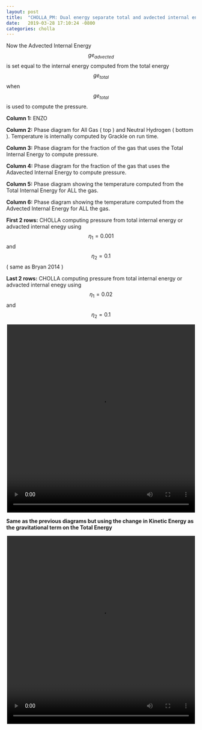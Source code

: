 ```yaml
---
layout: post
title:  "CHOLLA_PM: Dual energy separate total and avdected internal energy updated"
date:   2019-03-28 17:10:24 -0800
categories: cholla
---
```


Now the Advected Internal Energy $$ge_{advected}$$ is set equal to the internal energy computed from the total energy $$ge_{total}$$ when $$ge_{total}$$ is used to compute the pressure. 

**Column 1:**  ENZO

**Column 2:**  Phase diagram for All Gas ( top ) and Neutral Hydrogen ( bottom ). Temperature is internally computed by Grackle on run time.

**Column 3:**  Phase diagram for the fraction of the gas that uses the Total Internal Energy to compute pressure.

**Column 4:**  Phase diagram for the fraction of the gas that uses the Adavected Internal Energy to compute pressure.


**Column 5:**  Phase diagram showing the temperature computed from the Total Internal Energy for ALL the gas.

**Column 6:**  Phase diagram showing the temperature computed from the Advected Internal Energy for ALL the gas.

**First 2 rows:** CHOLLA computing pressure from total internal energy or advacted internal enegy using $$\eta_1=0.001 $$ and $$\eta_2 =0.1$$ ( same as Bryan 2014 )

**Last 2 rows:** CHOLLA computing pressure from total internal energy or advacted internal enegy using $$\eta_1=0.02 $$ and $$\eta_2 =0.1$$ 

<div style="text-align: center">
<video src="{{ site.url }}assets/videos/phase_diagram_separateDE_new.mp4" width="500" height="500" controls preload> </video>
</div>


**Same as the previous diagrams but using the change in Kinetic Energy as the gravitational term on the Total Energy**




<div style="text-align: center">
<video src="{{ site.url }}assets/videos/phase_diagram_separateDE_new_delta_Ek.mp4" width="500" height="500" controls preload> </video>
</div>


